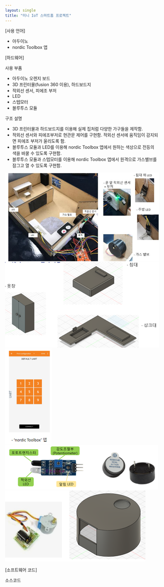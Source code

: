 ```yaml
---
layout: single
title: "미니 IoT 스마트홈 프로젝트"
---
```


[사용 언어]
- 아두이노
- nordic Toolbox 앱

[하드웨어]

사용 부품
- 아두이노 오렌지 보드
- 3D 프린터물(fusion 360 이용), 하드보드지
- 적외선 센서, 피에조 부저
- LED
- 스텝모터
- 블루투스 모듈

구조 설명
- 3D 프린터물과 하드보드지를 이용해 실제 집처럼 다양한 가구들을 제작함.
- 적외선 센서와 피에조부저로 현관문 제어를 구현함. 적외선 센서에 움직임이 감지되면 피에조 부저가 울리도록 함.
- 블루투스 모듈과 LED를 이용해 nordic Toolbox 앱에서 원하는 색상으로 전등의 색을 바꿀 수 있도록 구현함.
- 블루투스 모듈과 스텝모터를 이용해 nordic Toolbox 앱에서 원격으로 가스밸브를 잠그고 열 수 있도록 구현함.
  
![image](/assets/images/smarthome1.JPG)
![image](/assets/images/smarthome2.png)
![image](/assets/images/smarthome3.png)
![image](/assets/images/smarthome4.png)
![image](/assets/images/smarthome5.png)

[소프트웨어 코드]

  
소스코드

